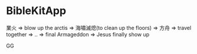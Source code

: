# BibleKitApp

業火 => blow up the arctis => 海嘯滅熄(to clean up the floors) => 方舟 => travel together => .. => final Armageddon => Jesus finally show up 

GG
